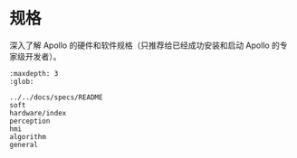 # 规格

深入了解 Apollo 的硬件和软件规格（只推荐给已经成功安装和启动 Apollo 的专家级开发者）。

```{toctree}
:maxdepth: 3
:glob:

../../docs/specs/README
soft
hardware/index
perception
hmi
algorithm
general
```